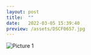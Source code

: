 ```yaml
---
layout: post
title:  ""
date:   2022-03-05 15:39:40
preview: /assets/DSCF0657.jpg
---
```


![Picture 1](/assets/DSCF0657.jpg)